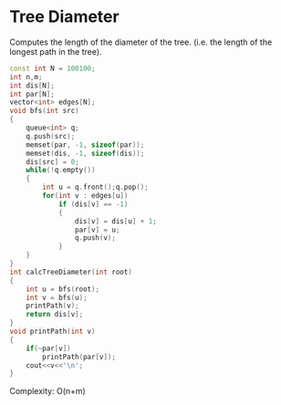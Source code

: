 # Tree Diameter

Computes the length of the diameter of the tree. (i.e. the length of the longest path in the tree).
 
```cpp
const int N = 100100;
int n,m;                  
int dis[N];             
int par[N];             
vector<int> edges[N];   
void bfs(int src) 
{
    queue<int> q;
    q.push(src);
    memset(par, -1, sizeof(par));
    memset(dis, -1, sizeof(dis));
    dis[src] = 0;
    while(!q.empty()) 
    {
        int u = q.front();q.pop();
        for(int v : edges[u]) 
            if (dis[v] == -1)
            {
                dis[v] = dis[u] + 1;
                par[v] = u;
                q.push(v);
            }
    }
}
int calcTreeDiameter(int root) 
{
    int u = bfs(root);
    int v = bfs(u);
    printPath(v);
    return dis[v];
}
void printPath(int v)
{
    if(~par[v]) 
        printPath(par[v]);
    cout<<v<<'\n';
}
```
Complexity: O(n+m)
